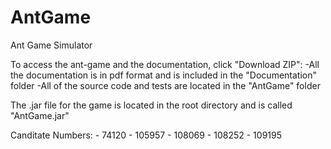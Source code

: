 AntGame
=======

Ant Game Simulator

To access the ant-game and the documentation, click "Download ZIP":
	-All the documentation is in pdf format and is included in the "Documentation" folder
	-All of the source code and tests are located in the "AntGame" folder

The .jar file for the game is located in the root directory and is called "AntGame.jar"

Canditate Numbers:
	- 74120
	- 105957
	- 108069 
	- 108252 
	- 109195
	
